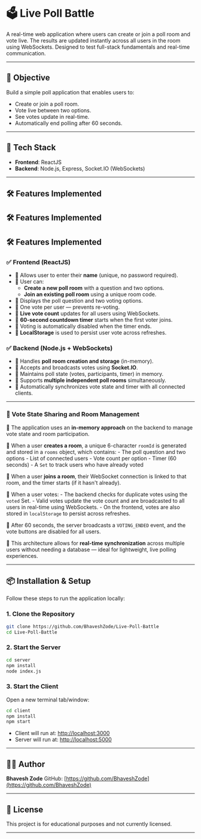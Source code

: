 # 🗳️ Live Poll Battle

A real-time web application where users can create or join a poll room and vote live. The results are updated instantly across all users in the room using WebSockets. Designed to test full-stack fundamentals and real-time communication.

---

## 📌 Objective

Build a simple poll application that enables users to:

- Create or join a poll room.
- Vote live between two options.
- See votes update in real-time.
- Automatically end polling after 60 seconds.

---

## 🚀 Tech Stack

- **Frontend**: ReactJS
- **Backend**: Node.js, Express, Socket.IO (WebSockets)

---

## 🛠️ Features Implemented

## 🛠️ Features Implemented

## 🛠️ Features Implemented

### ✅ Frontend (ReactJS)

- 🔹 Allows user to enter their **name** (unique, no password required).
- 🔹 User can:
  - **Create a new poll room** with a question and two options.
  - **Join an existing poll room** using a unique room code.
- 🔹 Displays the poll question and two voting options.
- 🔹 One vote per user — prevents re-voting.
- 🔹 **Live vote count** updates for all users using WebSockets.
- 🔹 **60-second countdown timer** starts when the first voter joins.
- 🔹 Voting is automatically disabled when the timer ends.
- 🔹 **LocalStorage** is used to persist user vote across refreshes.

### ✅ Backend (Node.js + WebSockets)

- 🔹 Handles **poll room creation and storage** (in-memory).
- 🔹 Accepts and broadcasts votes using **Socket.IO**.
- 🔹 Maintains poll state (votes, participants, timer) in memory.
- 🔹 Supports **multiple independent poll rooms** simultaneously.
- 🔹 Automatically synchronizes vote state and timer with all connected clients.

---

### 🧠 Vote State Sharing and Room Management
 🔹 The application uses an **in-memory approach** on the backend to manage vote state and room participation.

 🔹 When a user **creates a room**, a unique 6-character `roomId` is generated and stored in a `rooms` object, which contains:
    - The poll question and two options
    - List of connected users
    - Vote count per option
    - Timer (60 seconds)
    - A `Set` to track users who have already voted

 🔹 When a user **joins a room**, their WebSocket connection is linked to that room, and the timer starts (if it hasn't already).

 🔹 When a user votes:
    - The backend checks for duplicate votes using the `voted` Set.
    - Valid votes update the vote count and are broadcasted to all users in real-time using WebSockets.
    - On the frontend, votes are also stored in `localStorage` to persist across refreshes.

 🔹 After 60 seconds, the server broadcasts a `VOTING_ENDED` event, and the vote buttons are disabled for all users.

 🔹 This architecture allows for **real-time synchronization** across multiple users without needing a database — ideal for lightweight, live polling experiences.

---

## 📦 Installation & Setup

Follow these steps to run the application locally:

### 1. Clone the Repository

```bash
git clone https://github.com/BhaveshZode/Live-Poll-Battle
cd Live-Poll-Battle
````

### 2. Start the Server

```bash
cd server
npm install
node index.js
```

### 3. Start the Client

Open a new terminal tab/window:

```bash
cd client
npm install
npm start
```

* Client will run at: [http://localhost:3000](http://localhost:3000)
* Server will run at: [http://localhost:5000](http://localhost:5000)

---

## 👨‍💻 Author

**Bhavesh Zode**
GitHub: [https://github.com/BhaveshZode](https://github.com/BhaveshZode)

---

## 📃 License

This project is for educational purposes and not currently licensed.

---
